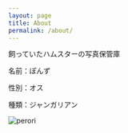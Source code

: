 ```yaml
---
layout: page
title: About
permalink: /about/
---
```


<p>飼っていたハムスターの写真保管庫</p>

<p>名前：ぽんず</p>
<p>性別：オス</p>
<p>種類：ジャンガリアン</p>

![perori](\my-blog\assets\images\about\perori.jpg)
